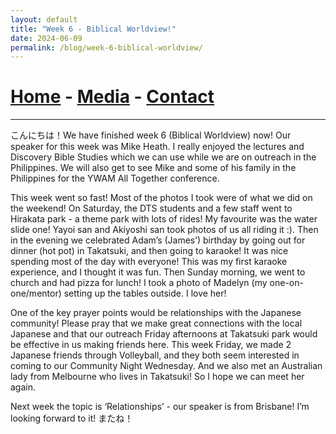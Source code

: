 ```yaml
---
layout: default
title: "Week 6 - Biblical Worldview!"
date: 2024-06-09
permalink: /blog/week-6-biblical-worldview/
---
```

# [Home](/) - [Media](/media.html) - [Contact](/contact.html)
---
<div id="imageGallery"></div>

<script>
$(document).ready(function() {
  $('[data-fancybox="gallery"]').fancybox({
    loop: true, // Enable infinite loop (circular navigation)
    buttons: [
      "zoom",
      "slideShow",
      "fullScreen",
      "thumbs",
      "close"
    ],
    animationEffect: "fade", // Transition effect
    transitionDuration: 500, // Duration of the transition
    keyboard: true // Enable keyboard navigation (arrows)
  });
});

    // Array of image file names (replace with your actual file names)
    var imageFiles = ['week6 (1).webp', 'week6 (2).webp', 'week6 (3).webp', 'week6 (4).webp', 'week6 (5).webp', 'week6 (6).webp', 'week6 (7).webp', 'week6 (8).webp', 'week6 (9).webp', 'week6 (10).webp', 'week6 (11).webp', 'week6 (12).webp', 'week6 (13).webp', 'week6 (14).webp', 'week6 (15).webp', 'week6 (16).webp', 'week6 (17).webp', 'week6 (18).webp']; // Add more as needed

    // Reference to the gallery container
    var galleryContainer = document.getElementById('imageGallery');

    // Loop through image files and generate HTML
    imageFiles.forEach(function(fileName) {
        var imagePath = 'https://raw.githubusercontent.com/to3b/cranesntrains/main/_posts/week-6/' + fileName; // Adjust the path as necessary
        var caption = 'Image ' + fileName; // You can set dynamic captions here
        
        // Create <a> tag for each image
        var link = document.createElement('a');
        link.href = imagePath;
        link.setAttribute('data-fancybox', 'gallery'); // If using Fancybox or similar lightbox

        // Create <img> tag for each image
        var image = document.createElement('img');
        image.src = imagePath;
        image.alt = caption;

        // Append <img> to <a>
        link.appendChild(image);

        // Append <a> to gallery container
        galleryContainer.appendChild(link);
    });
</script>

こんにちは！We have finished week 6 (Biblical Worldview) now! Our speaker for this week was Mike Heath. I really enjoyed the lectures and Discovery Bible Studies which we can use while we are on outreach in the Philippines. We will also get to see Mike and some of his family in the Philippines for the YWAM All Together conference. 

This week went so fast! Most of the photos I took were of what we did on the weekend! On Saturday, the DTS students and a few staff went to Hirakata park - a theme park with lots of rides! My favourite was the water slide one! Yayoi san and Akiyoshi san took photos of us all riding it :). Then in the evening we celebrated Adam’s (James’) birthday by going out for dinner (hot pot) in Takatsuki, and then going to karaoke! It was nice spending most of the day with everyone! This was my first karaoke experience, and I thought it was fun. Then Sunday morning, we went to church and had pizza for lunch! I took a photo of Madelyn (my one-on-one/mentor) setting up the tables outside. I love her! 

One of the key prayer points would be relationships with the Japanese community! Please pray that we make great connections with the local Japanese and that our outreach Friday afternoons at Takatsuki park would be effective in us making friends here. This week Friday, we made 2 Japanese friends through Volleyball, and they both seem interested in coming to our Community Night Wednesday. And we also met an Australian lady from Melbourne who lives in Takatsuki! So I hope we can meet her again. 

Next week the topic is ‘Relationships’ - our speaker is from Brisbane! I’m looking forward to it! またね！
